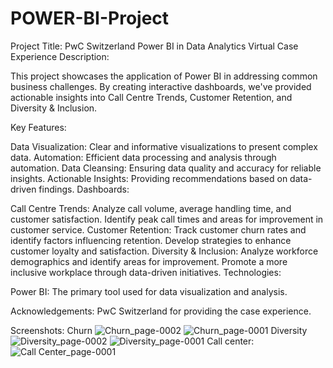 # POWER-BI-Project 

Project Title: PwC Switzerland Power BI in Data Analytics Virtual Case Experience
Description:

This project showcases the application of Power BI in addressing common business challenges. By creating interactive dashboards, we've provided actionable insights into Call Centre Trends, Customer Retention, and Diversity & Inclusion.

Key Features:

Data Visualization: Clear and informative visualizations to present complex data.
Automation: Efficient data processing and analysis through automation.
Data Cleansing: Ensuring data quality and accuracy for reliable insights.
Actionable Insights: Providing recommendations based on data-driven findings.
Dashboards:

Call Centre Trends:
Analyze call volume, average handling time, and customer satisfaction.
Identify peak call times and areas for improvement in customer service.
Customer Retention:
Track customer churn rates and identify factors influencing retention.
Develop strategies to enhance customer loyalty and satisfaction.
Diversity & Inclusion:
Analyze workforce demographics and identify areas for improvement.
Promote a more inclusive workplace through data-driven initiatives.
Technologies:

Power BI: The primary tool used for data visualization and analysis.

Acknowledgements:
PwC Switzerland for providing the case experience.

Screenshots:
Churn 
![Churn_page-0002](https://github.com/user-attachments/assets/12717db7-203b-4e7d-834f-e711b2ed3a9b)
![Churn_page-0001](https://github.com/user-attachments/assets/57d7bfa8-ee81-4747-80ac-1536071519f6)
Diversity
![Diversity_page-0002](https://github.com/user-attachments/assets/0cb98803-9fb4-485f-8658-3760d296860f)
![Diversity_page-0001](https://github.com/user-attachments/assets/bc392757-c7b5-4037-afd4-dfb6757027ae)
Call center:
![Call Center_page-0001](https://github.com/user-attachments/assets/f16dcbee-125d-43b7-a611-f99abe420df2)
